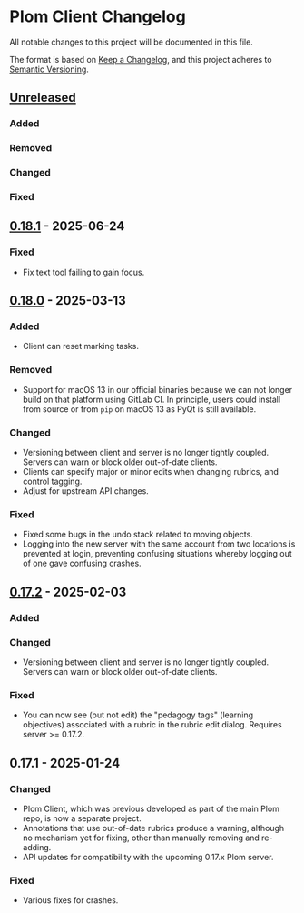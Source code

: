 # Plom Client Changelog

All notable changes to this project will be documented in this file.

The format is based on [Keep a Changelog](https://keepachangelog.com/en/1.0.0/),
and this project adheres to [Semantic Versioning](https://semver.org/spec/v2.0.0.html).


## [Unreleased]

### Added

### Removed

### Changed

### Fixed



## [0.18.1] - 2025-06-24

### Fixed
* Fix text tool failing to gain focus.



## [0.18.0] - 2025-03-13

### Added
* Client can reset marking tasks.

### Removed
* Support for macOS 13 in our official binaries because we can not longer build on that platform using GitLab CI.  In principle, users could install from source or from `pip` on macOS 13 as PyQt is still available.

### Changed
* Versioning between client and server is no longer tightly coupled.  Servers can warn or block older out-of-date clients.
* Clients can specify major or minor edits when changing rubrics, and control tagging.
* Adjust for upstream API changes.

### Fixed
* Fixed some bugs in the undo stack related to moving objects.
* Logging into the new server with the same account from two locations is prevented at login, preventing confusing situations whereby logging out of one gave confusing crashes.



## [0.17.2] - 2025-02-03

### Added

### Changed
* Versioning between client and server is no longer tightly coupled.  Servers can warn or block older out-of-date clients.

### Fixed
* You can now see (but not edit) the "pedagogy tags" (learning objectives) associated with a rubric in the rubric edit dialog.  Requires server >= 0.17.2.


## 0.17.1 - 2025-01-24

### Changed
* Plom Client, which was previous developed as part of the main Plom repo, is now a separate project.
* Annotations that use out-of-date rubrics produce a warning, although no mechanism yet for fixing, other than manually removing and re-adding.
* API updates for compatibility with the upcoming 0.17.x Plom server.

### Fixed
* Various fixes for crashes.


[Unreleased]: https://gitlab.com/plom/plom-client/-/compare/v0.18.1...main
[0.18.1]: https://gitlab.com/plom/plom-client/-/compare/v0.18.0...v0.18.1
[0.18.0]: https://gitlab.com/plom/plom-client/-/compare/v0.17.2...v0.18.0
[0.17.2]: https://gitlab.com/plom/plom-client/-/compare/v0.17.1...v0.17.2
